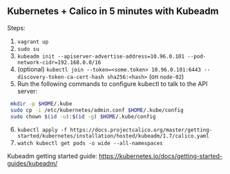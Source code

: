 ## Kubernetes + Calico in 5 minutes with Kubeadm 

Steps:

1. `vagrant up`
2. `sudo su`
3. `kubeadm init --apiserver-advertise-address=10.96.0.101 --pod-network-cidr=192.168.0.0/16`
4. (optional) `kubectl join --token=<some.token> 10.96.0.101:6443 --discovery-token-ca-cert-hash sha256:<hash>` (on `node-02`)
5. Run the following commands to configure kubectl to talk to the API server:
 ```bash
  mkdir -p $HOME/.kube
  sudo cp -i /etc/kubernetes/admin.conf $HOME/.kube/config
  sudo chown $(id -u):$(id -g) $HOME/.kube/config
  ```
6. `kubectl apply -f https://docs.projectcalico.org/master/getting-started/kubernetes/installation/hosted/kubeadm/1.7/calico.yaml`
7. `watch kubectl get pods -o wide --all-namespaces`

Kubeadm getting started guide: https://kubernetes.io/docs/getting-started-guides/kubeadm/
